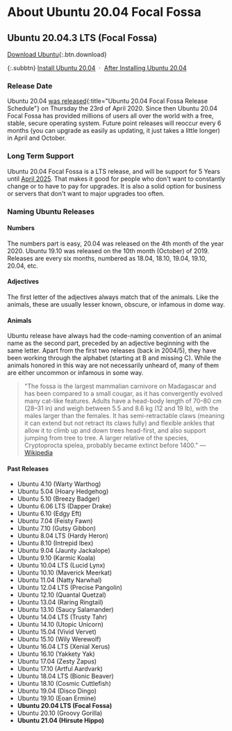 # About Ubuntu 20.04 Focal Fossa

## Ubuntu 20.04.3 LTS (Focal Fossa)
[Download Ubuntu](https://www.ubuntu.com/download/desktop){:.btn.download}

{:.subbtn}
[Install Ubuntu 20.04](https://howtoubuntu.org/how-to-install-ubuntu-18-04-focal-fossa) &nbsp;&middot;&nbsp; [After Installing Ubuntu 20.04](https://howtoubuntu.org/things-to-do-after-installing-ubuntu-20-04-focal-fossa)

### Release Date
Ubuntu 20.04 [was released](https://wiki.ubuntu.com/FocalFossa/ReleaseSchedule){:title="Ubuntu 20.04 Focal Fossa Release Schedule"} on Thursday the 23rd of April 2020. Since then Ubuntu 20.04 Focal Fossa has provided millions of users all over the world with a free, stable, secure operating system. Future point releases will reoccur every 6 months (you can upgrade as easily as updating, it just takes a little longer) in April and October.

### Long Term Support
Ubuntu 20.04 Focal Fossa is a LTS release, and will be support for 5 Years until <a href="https://wiki.ubuntu.com/Releases">April 2025</a>. That makes it good for people who don't want to constantly change or to have to pay for upgrades. It is also a solid option for business or servers that don't want to major upgrades too often.

### Naming Ubuntu Releases

#### Numbers
The numbers part is easy, 20.04 was released on the 4th month of the year 2020. Ubuntu 19.10 was released on the 10th month (October) of 2019. Releases are every six months, numbered as 18.04, 18.10, 19.04, 19.10, 20.04, etc.

#### Adjectives
The first letter of the adjectives always match that of the animals. Like the animals, these are usually lesser known, obscure, or infamous in dome way.

#### Animals
Ubuntu release have always had the code-naming convention of an animal name as the second part, preceded by an adjective beginning with the same letter. Apart from the first two releases (back in 2004/5), they have been working through the alphabet (starting at B and missing C). While the animals honored in this way are not necessarily unheard of, many of them are either uncommon or infamous in some way.

> "The fossa is the largest mammalian carnivore on Madagascar and has been compared to a small cougar, as it has convergently evolved many cat-like features. Adults have a head-body length of 70–80 cm (28–31 in) and weigh between 5.5 and 8.6 kg (12 and 19 lb), with the males larger than the females. It has semi-retractable claws (meaning it can extend but not retract its claws fully) and flexible ankles that allow it to climb up and down trees head-first, and also support jumping from tree to tree. A larger relative of the species, Cryptoprocta spelea, probably became extinct before 1400."
— <a href="https://en.wikipedia.org/wiki/Fossa_(animal)">Wikipedia</a>
    
#### Past Releases
			
- Ubuntu 4.10 (Warty Warthog)
- Ubuntu 5.04 (Hoary Hedgehog)
- Ubuntu 5.10 (Breezy Badger)
- Ubuntu 6.06 LTS (Dapper Drake)
- Ubuntu 6.10 (Edgy Eft)
- Ubuntu 7.04 (Feisty Fawn)
- Ubuntu 7.10 (Gutsy Gibbon)
- Ubuntu 8.04 LTS (Hardy Heron)
- Ubuntu 8.10 (Intrepid Ibex)
- Ubuntu 9.04 (Jaunty Jackalope)
- Ubuntu 9.10 (Karmic Koala)
- Ubuntu 10.04 LTS (Lucid Lynx)
- Ubuntu 10.10 (Maverick Meerkat)
- Ubuntu 11.04 (Natty Narwhal)
- Ubuntu 12.04 LTS (Precise Pangolin)
- Ubuntu 12.10 (Quantal Quetzal)
- Ubuntu 13.04 (Raring Ringtail)
- Ubuntu 13.10 (Saucy Salamander)
- Ubuntu 14.04 LTS (Trusty Tahr)
- Ubuntu 14.10 (Utopic Unicorn)
- Ubuntu 15.04 (Vivid Vervet)
- Ubuntu 15.10 (Wily Werewolf)
- Ubuntu 16.04 LTS (Xenial Xerus)
- Ubuntu 16.10 (Yakkety Yak)
- Ubuntu 17.04 (Zesty Zapus)
- Ubuntu 17.10 (Artful Aardvark)
- Ubuntu 18.04 LTS (Bionic Beaver)
- Ubuntu 18.10 (Cosmic Cuttlefish)
- Ubuntu 19.04 (Disco Dingo)
- Ubuntu 19.10 (Eoan Ermine)
- **Ubuntu 20.04 LTS (Focal Fossa)**
- Ubuntu 20.10 (Groovy Gorilla)
- **Ubuntu 21.04 (Hirsute Hippo)**
